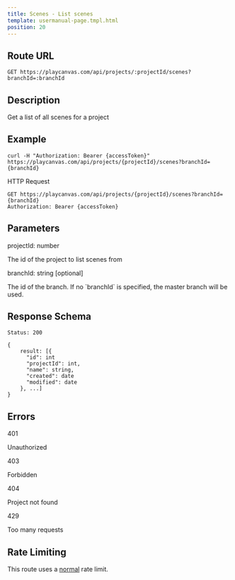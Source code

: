 ```yaml
---
title: Scenes - List scenes
template: usermanual-page.tmpl.html
position: 20
---
```


## Route URL

```none
GET https://playcanvas.com/api/projects/:projectId/scenes?branchId=:branchId
```

## Description

Get a list of all scenes for a project

## Example

```none
curl -H "Authorization: Bearer {accessToken}" https://playcanvas.com/api/projects/{projectId}/scenes?branchId={branchId}
```

HTTP Request
```
GET https://playcanvas.com/api/projects/{projectId}/scenes?branchId={branchId}
Authorization: Bearer {accessToken}
```

## Parameters

<div class="params">
<div class="parameter"><span class="param">projectId: number</span><p>The id of the project to list scenes from</p></div>
<div class="parameter"><span class="param">branchId: string [optional]</span><p>The id of the branch. If no `branchId` is specified, the master branch will be used.</p></div>
</div>

## Response Schema

```none
Status: 200
```

```none
{
    result: [{
      "id": int
      "projectId": int,
      "name": string,
      "created": date
      "modified": date
    }, ...]
}
```

## Errors

<div class="params">
<div class="parameter"><span class="param">401</span><p>Unauthorized</p></div>
<div class="parameter"><span class="param">403</span><p>Forbidden</p></div>
<div class="parameter"><span class="param">404</span><p>Project not found</p></div>
<div class="parameter"><span class="param">429</span><p>Too many requests</p></div>
</div>

## Rate Limiting

This route uses a [normal][1] rate limit.

[1]: /user-manual/api#rate-limiting
